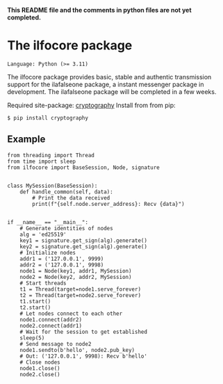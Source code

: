 **This README file and the comments in python files are not yet completed.**

The ilfocore package
===================

```
Language: Python (>= 3.11)
```

The ilfocore package provides basic, stable and authentic transmission support
for the ilafalseone package, a instant messenger package in development. The
ilafalseone package will be completed in a few weeks.

Required site-package:
[cryptography](https://github.com/pyca/cryptography)
Install from from pip:
```
$ pip install cryptography
```

Example
-------

```
from threading import Thread
from time import sleep
from ilfocore import BaseSession, Node, signature


class MySession(BaseSession):
    def handle_common(self, data):
        # Print the data received
        print(f"{self.node.server_address}: Recv {data}")


if __name__ == "__main__":
    # Generate identities of nodes
    alg = 'ed25519'
    key1 = signature.get_sign(alg).generate()
    key2 = signature.get_sign(alg).generate()
    # Initialize nodes
    addr1 = ('127.0.0.1', 9999)
    addr2 = ('127.0.0.1', 9998)
    node1 = Node(key1, addr1, MySession)
    node2 = Node(key2, addr2, MySession)
    # Start threads
    t1 = Thread(target=node1.serve_forever)
    t2 = Thread(target=node2.serve_forever)
    t1.start()
    t2.start()
    # Let nodes connect to each other
    node1.connect(addr2)
    node2.connect(addr1)
    # Wait for the session to get established
    sleep(5)
    # Send message to node2
    node1.sendto(b'hello', node2.pub_key)
    # Out: ('127.0.0.1', 9998): Recv b'hello'
    # Close nodes
    node1.close()
    node2.close()
```
